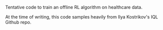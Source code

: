 Tentative code to train an offline RL algorithm on healthcare data.

At the time of writing, this code samples heavily from Ilya Kostrikov's IQL Github repo.
